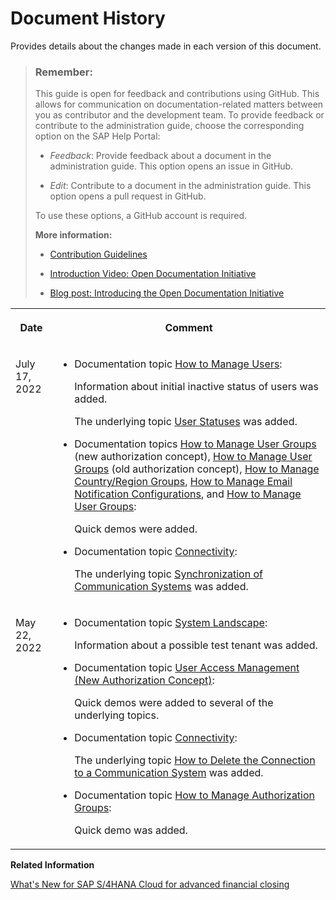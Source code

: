 <!-- loio5e2c27a01c0f45f394a81b3f97eaf66d -->

# Document History

Provides details about the changes made in each version of this document.



> ### Remember:  
> This guide is open for feedback and contributions using GitHub. This allows for communication on documentation-related matters between you as contributor and the development team. To provide feedback or contribute to the administration guide, choose the corresponding option on the SAP Help Portal:
> 
> -   *Feedback*: Provide feedback about a document in the administration guide. This option opens an issue in GitHub.
> 
> -   *Edit*: Contribute to a document in the administration guide. This option opens a pull request in GitHub.
> 
> 
> To use these options, a GitHub account is required.
> 
> **More information:**
> 
> -   [Contribution Guidelines](https://help.sap.com/docs/open-documentation-initiative/contribution-guidelines/readme.html)
> 
> -   [Introduction Video: Open Documentation Initiative](https://www.youtube.com/watch?v=DwxrZ6ET3Yc)
> 
> -   [Blog post: Introducing the Open Documentation Initiative](https://blogs.sap.com/2021/05/20/introducing-the-open-documentation-initiative/)


<table>
<tr>
<th valign="top">

Date



</th>
<th valign="top">

Comment



</th>
</tr>
<tr>
<td valign="top">

July 17, 2022



</td>
<td valign="top">

-   Documentation topic [How to Manage Users](../User-Management/how-to-manage-users-c338b30.md):

    Information about initial inactive status of users was added.

    The underlying topic [User Statuses](../User-Management/user-statuses-f476237.md) was added.

-   Documentation topics [How to Manage User Groups](../User-Management/how-to-manage-user-groups-45bb6c9.md) \(new authorization concept\), [How to Manage User Groups](../User-Management/how-to-manage-user-groups-6d5d683.md) \(old authorization concept\), [How to Manage Country/Region Groups](../Business-Configuration/how-to-manage-country-region-groups-9236c05.md), [How to Manage Email Notification Configurations](../Business-Configuration/how-to-manage-email-notification-configurations-c4e2569.md), and [How to Manage User Groups](../Business-Configuration/how-to-manage-user-groups-e2f793a.md):

    Quick demos were added.

-   Documentation topic [Connectivity](../Connectivity/connectivity-200deae.md):

    The underlying topic [Synchronization of Communication Systems](../Connectivity/synchronization-of-communication-systems-a86348d.md) was added.




</td>
</tr>
<tr>
<td valign="top">

May 22, 2022



</td>
<td valign="top">

-   Documentation topic [System Landscape](../System-Landscape/system-landscape-3b9f341.md):

    Information about a possible test tenant was added.

-   Documentation topic [User Access Management \(New Authorization Concept\)](../User-Management/user-access-management-new-authorization-concept-d974847.md):

    Quick demos were added to several of the underlying topics.

-   Documentation topic [Connectivity](../Connectivity/connectivity-200deae.md):

    The underlying topic [How to Delete the Connection to a Communication System](../Connectivity/how-to-delete-the-connection-to-a-communication-system-9c0a0d9.md) was added.

-   Documentation topic [How to Manage Authorization Groups](../Business-Configuration/how-to-manage-authorization-groups-d3c02b0.md):

    Quick demo was added.




</td>
</tr>
</table>

**Related Information**  


[What's New for SAP S/4HANA Cloud for advanced financial closing](https://help.sap.com/whats-new/cf0cb2cb149647329b5d02aa96303f56?locale=en-US&state=PRODUCTION&version=Cloud&Component=SAP%2520S%252F4HANA%2520Cloud%2520for%2520advanced%2520financial%2520closing&Valid_as_Of=2022-01-01%253A2022-12-31)

